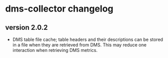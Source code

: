 # dms-collector changelog

## version 2.0.2

* DMS table file cache; table headers and their descriptions can be stored in a file when they are retrieved from DMS. This may reduce one interaction when retrieving DMS metrics. 
